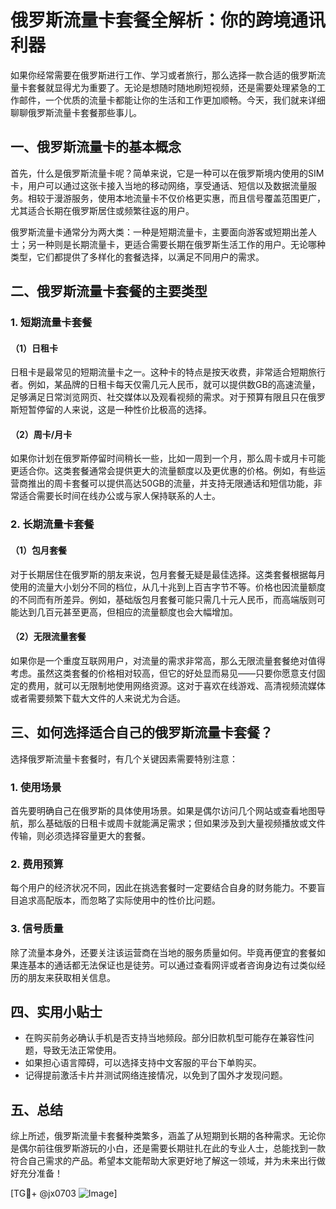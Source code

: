 # 俄罗斯流量卡套餐全解析：你的跨境通讯利器

如果你经常需要在俄罗斯进行工作、学习或者旅行，那么选择一款合适的俄罗斯流量卡套餐就显得尤为重要了。无论是想随时随地刷短视频，还是需要处理紧急的工作邮件，一个优质的流量卡都能让你的生活和工作更加顺畅。今天，我们就来详细聊聊俄罗斯流量卡套餐那些事儿。

## 一、俄罗斯流量卡的基本概念

首先，什么是俄罗斯流量卡呢？简单来说，它是一种可以在俄罗斯境内使用的SIM卡，用户可以通过这张卡接入当地的移动网络，享受通话、短信以及数据流量服务。相较于漫游服务，使用本地流量卡不仅价格更实惠，而且信号覆盖范围更广，尤其适合长期在俄罗斯居住或频繁往返的用户。

俄罗斯流量卡通常分为两大类：一种是短期流量卡，主要面向游客或短期出差人士；另一种则是长期流量卡，更适合需要长期在俄罗斯生活工作的用户。无论哪种类型，它们都提供了多样化的套餐选择，以满足不同用户的需求。

## 二、俄罗斯流量卡套餐的主要类型

### 1. 短期流量卡套餐

#### （1）日租卡
日租卡是最常见的短期流量卡之一。这种卡的特点是按天收费，非常适合短期旅行者。例如，某品牌的日租卡每天仅需几元人民币，就可以提供数GB的高速流量，足够满足日常浏览网页、社交媒体以及观看视频的需求。对于预算有限且只在俄罗斯短暂停留的人来说，这是一种性价比极高的选择。

#### （2）周卡/月卡
如果你计划在俄罗斯停留时间稍长一些，比如一周到一个月，那么周卡或月卡可能更适合你。这类套餐通常会提供更大的流量额度以及更优惠的价格。例如，有些运营商推出的周卡套餐可以提供高达50GB的流量，并支持无限通话和短信功能，非常适合需要长时间在线办公或与家人保持联系的人士。

### 2. 长期流量卡套餐

#### （1）包月套餐
对于长期居住在俄罗斯的朋友来说，包月套餐无疑是最佳选择。这类套餐根据每月使用的流量大小划分不同的档位，从几十兆到上百吉字节不等。价格也因流量额度的不同而有所差异。例如，基础版包月套餐可能只需几十元人民币，而高端版则可能达到几百元甚至更高，但相应的流量额度也会大幅增加。

#### （2）无限流量套餐
如果你是一个重度互联网用户，对流量的需求非常高，那么无限流量套餐绝对值得考虑。虽然这类套餐的价格相对较高，但它的好处显而易见——只要你愿意支付固定的费用，就可以无限制地使用网络资源。这对于喜欢在线游戏、高清视频流媒体或者需要频繁下载大文件的人来说尤为合适。

## 三、如何选择适合自己的俄罗斯流量卡套餐？

选择俄罗斯流量卡套餐时，有几个关键因素需要特别注意：

### 1. 使用场景
首先要明确自己在俄罗斯的具体使用场景。如果是偶尔访问几个网站或查看地图导航，那么基础版的日租卡或周卡就能满足需求；但如果涉及到大量视频播放或文件传输，则必须选择容量更大的套餐。

### 2. 费用预算
每个用户的经济状况不同，因此在挑选套餐时一定要结合自身的财务能力。不要盲目追求高配版本，而忽略了实际使用中的性价比问题。

### 3. 信号质量
除了流量本身外，还要关注该运营商在当地的服务质量如何。毕竟再便宜的套餐如果连基本的通话都无法保证也是徒劳。可以通过查看网评或者咨询身边有过类似经历的朋友来获取相关信息。

## 四、实用小贴士

- 在购买前务必确认手机是否支持当地频段。部分旧款机型可能存在兼容性问题，导致无法正常使用。
- 如果担心语言障碍，可以选择支持中文客服的平台下单购买。
- 记得提前激活卡片并测试网络连接情况，以免到了国外才发现问题。

## 五、总结

综上所述，俄罗斯流量卡套餐种类繁多，涵盖了从短期到长期的各种需求。无论你是偶尔前往俄罗斯游玩的小白，还是需要长期驻扎在此的专业人士，总能找到一款符合自己需求的产品。希望本文能帮助大家更好地了解这一领域，并为未来出行做好充分准备！

[TG💪+ @jx0703 ![Image](https://github.com/user-attachments/assets/dbca1d08-cadb-493c-b0ec-ad6f7a83f270)]